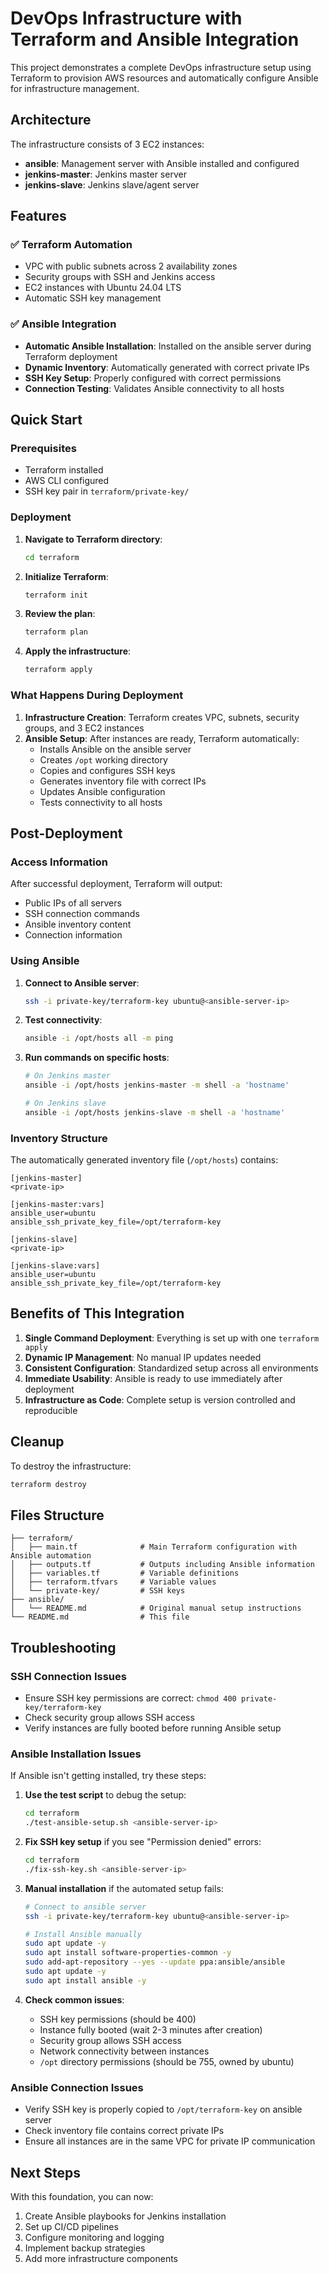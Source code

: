 # DevOps Infrastructure with Terraform and Ansible Integration

This project demonstrates a complete DevOps infrastructure setup using Terraform to provision AWS resources and automatically configure Ansible for infrastructure management.

## Architecture

The infrastructure consists of 3 EC2 instances:
- **ansible**: Management server with Ansible installed and configured
- **jenkins-master**: Jenkins master server
- **jenkins-slave**: Jenkins slave/agent server

## Features

### ✅ Terraform Automation
- VPC with public subnets across 2 availability zones
- Security groups with SSH and Jenkins access
- EC2 instances with Ubuntu 24.04 LTS
- Automatic SSH key management

### ✅ Ansible Integration
- **Automatic Ansible Installation**: Installed on the ansible server during Terraform deployment
- **Dynamic Inventory**: Automatically generated with correct private IPs
- **SSH Key Setup**: Properly configured with correct permissions
- **Connection Testing**: Validates Ansible connectivity to all hosts

## Quick Start

### Prerequisites
- Terraform installed
- AWS CLI configured
- SSH key pair in `terraform/private-key/`

### Deployment

1. **Navigate to Terraform directory**:
   ```bash
   cd terraform
   ```

2. **Initialize Terraform**:
   ```bash
   terraform init
   ```

3. **Review the plan**:
   ```bash
   terraform plan
   ```

4. **Apply the infrastructure**:
   ```bash
   terraform apply
   ```

### What Happens During Deployment

1. **Infrastructure Creation**: Terraform creates VPC, subnets, security groups, and 3 EC2 instances
2. **Ansible Setup**: After instances are ready, Terraform automatically:
   - Installs Ansible on the ansible server
   - Creates `/opt` working directory
   - Copies and configures SSH keys
   - Generates inventory file with correct IPs
   - Updates Ansible configuration
   - Tests connectivity to all hosts

## Post-Deployment

### Access Information
After successful deployment, Terraform will output:
- Public IPs of all servers
- SSH connection commands
- Ansible inventory content
- Connection information

### Using Ansible

1. **Connect to Ansible server**:
   ```bash
   ssh -i private-key/terraform-key ubuntu@<ansible-server-ip>
   ```

2. **Test connectivity**:
   ```bash
   ansible -i /opt/hosts all -m ping
   ```

3. **Run commands on specific hosts**:
   ```bash
   # On Jenkins master
   ansible -i /opt/hosts jenkins-master -m shell -a 'hostname'
   
   # On Jenkins slave
   ansible -i /opt/hosts jenkins-slave -m shell -a 'hostname'
   ```

### Inventory Structure
The automatically generated inventory file (`/opt/hosts`) contains:
```
[jenkins-master]
<private-ip>

[jenkins-master:vars]
ansible_user=ubuntu
ansible_ssh_private_key_file=/opt/terraform-key

[jenkins-slave]
<private-ip>

[jenkins-slave:vars]
ansible_user=ubuntu
ansible_ssh_private_key_file=/opt/terraform-key
```

## Benefits of This Integration

1. **Single Command Deployment**: Everything is set up with one `terraform apply`
2. **Dynamic IP Management**: No manual IP updates needed
3. **Consistent Configuration**: Standardized setup across all environments
4. **Immediate Usability**: Ansible is ready to use immediately after deployment
5. **Infrastructure as Code**: Complete setup is version controlled and reproducible

## Cleanup

To destroy the infrastructure:
```bash
terraform destroy
```

## Files Structure

```
├── terraform/
│   ├── main.tf              # Main Terraform configuration with Ansible automation
│   ├── outputs.tf           # Outputs including Ansible information
│   ├── variables.tf         # Variable definitions
│   ├── terraform.tfvars     # Variable values
│   └── private-key/         # SSH keys
├── ansible/
│   └── README.md            # Original manual setup instructions
└── README.md                # This file
```

## Troubleshooting

### SSH Connection Issues
- Ensure SSH key permissions are correct: `chmod 400 private-key/terraform-key`
- Check security group allows SSH access
- Verify instances are fully booted before running Ansible setup

### Ansible Installation Issues
If Ansible isn't getting installed, try these steps:

1. **Use the test script** to debug the setup:
   ```bash
   cd terraform
   ./test-ansible-setup.sh <ansible-server-ip>
   ```

2. **Fix SSH key setup** if you see "Permission denied" errors:
   ```bash
   cd terraform
   ./fix-ssh-key.sh <ansible-server-ip>
   ```

3. **Manual installation** if the automated setup fails:
   ```bash
   # Connect to ansible server
   ssh -i private-key/terraform-key ubuntu@<ansible-server-ip>
   
   # Install Ansible manually
   sudo apt update -y
   sudo apt install software-properties-common -y
   sudo add-apt-repository --yes --update ppa:ansible/ansible
   sudo apt update -y
   sudo apt install ansible -y
   ```

4. **Check common issues**:
   - SSH key permissions (should be 400)
   - Instance fully booted (wait 2-3 minutes after creation)
   - Security group allows SSH access
   - Network connectivity between instances
   - `/opt` directory permissions (should be 755, owned by ubuntu)

### Ansible Connection Issues
- Verify SSH key is properly copied to `/opt/terraform-key` on ansible server
- Check inventory file contains correct private IPs
- Ensure all instances are in the same VPC for private IP communication

## Next Steps

With this foundation, you can now:
1. Create Ansible playbooks for Jenkins installation
2. Set up CI/CD pipelines
3. Configure monitoring and logging
4. Implement backup strategies
5. Add more infrastructure components
